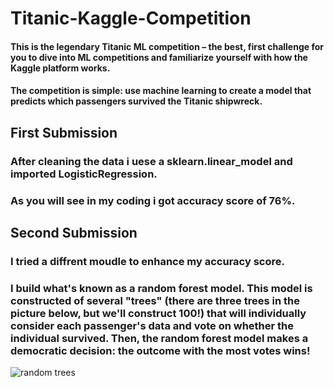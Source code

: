 # Titanic-Kaggle-Competition
#### This is the legendary Titanic ML competition – the best, first challenge for you to dive into ML competitions and familiarize yourself with how the Kaggle platform works.

#### The competition is simple: use machine learning to create a model that predicts which passengers survived the Titanic shipwreck.

## First Submission
### After cleaning the data i uese a sklearn.linear_model and imported LogisticRegression.
### As you will see in my coding i got accuracy score of 76%.

## Second Submission
### I tried a diffrent moudle to enhance my accuracy score.
### I build what's known as a random forest model. This model is constructed of several "trees" (there are three trees in the picture below, but we'll construct 100!) that will individually consider each passenger's data and vote on whether the individual survived. Then, the random forest model makes a democratic decision: the outcome with the most votes wins!
![random trees](https://i.imgur.com/AC9Bq63.png)
